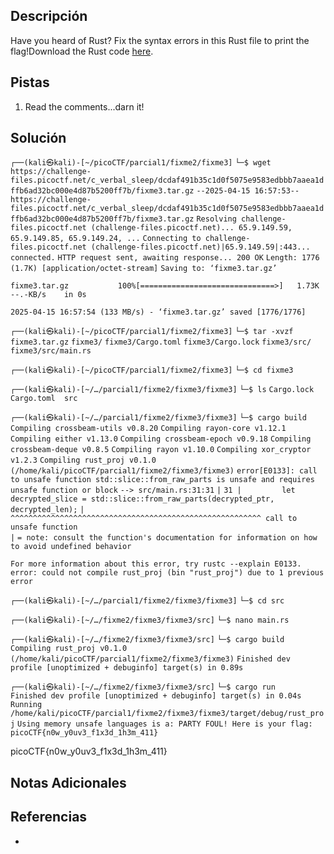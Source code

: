 ## Descripción

Have you heard of Rust? Fix the syntax errors in this Rust file to print the flag!Download the Rust code [here](https://challenge-files.picoctf.net/c_verbal_sleep/dcdaf491b35c1d0f5075e9583edbbb7aaea1dffb6ad32bc000e4d87b5200ff7b/fixme3.tar.gz).
## Pistas

1. Read the comments...darn it!

## Solución

`┌──(kali㉿kali)-[~/picoCTF/parcial1/fixme2/fixme3]`
`└─$ wget https://challenge-files.picoctf.net/c_verbal_sleep/dcdaf491b35c1d0f5075e9583edbbb7aaea1dffb6ad32bc000e4d87b5200ff7b/fixme3.tar.gz`
`--2025-04-15 16:57:53--  https://challenge-files.picoctf.net/c_verbal_sleep/dcdaf491b35c1d0f5075e9583edbbb7aaea1dffb6ad32bc000e4d87b5200ff7b/fixme3.tar.gz`
`Resolving challenge-files.picoctf.net (challenge-files.picoctf.net)... 65.9.149.59, 65.9.149.85, 65.9.149.24, ...`
`Connecting to challenge-files.picoctf.net (challenge-files.picoctf.net)|65.9.149.59|:443... connected.`
`HTTP request sent, awaiting response... 200 OK`
`Length: 1776 (1.7K) [application/octet-stream]`
`Saving to: ‘fixme3.tar.gz’`

`fixme3.tar.gz           100%[==============================>]   1.73K  --.-KB/s    in 0s`      

`2025-04-15 16:57:54 (133 MB/s) - ‘fixme3.tar.gz’ saved [1776/1776]`

                                                                                               
`┌──(kali㉿kali)-[~/picoCTF/parcial1/fixme2/fixme3]`
`└─$ tar -xvzf fixme3.tar.gz` 
`fixme3/`
`fixme3/Cargo.toml`
`fixme3/Cargo.lock`
`fixme3/src/`
`fixme3/src/main.rs`
                                                                                               
`┌──(kali㉿kali)-[~/picoCTF/parcial1/fixme2/fixme3]`
`└─$ cd fixme3` 
                                                                                               
`┌──(kali㉿kali)-[~/…/parcial1/fixme2/fixme3/fixme3]`
`└─$ ls`
`Cargo.lock  Cargo.toml  src`
                                                                                               
`┌──(kali㉿kali)-[~/…/parcial1/fixme2/fixme3/fixme3]`
`└─$ cargo build`
   `Compiling crossbeam-utils v0.8.20`
   `Compiling rayon-core v1.12.1`
   `Compiling either v1.13.0`
   `Compiling crossbeam-epoch v0.9.18`
   `Compiling crossbeam-deque v0.8.5`
   `Compiling rayon v1.10.0`
   `Compiling xor_cryptor v1.2.3`
   `Compiling rust_proj v0.1.0 (/home/kali/picoCTF/parcial1/fixme2/fixme3/fixme3)`
`error[E0133]: call to unsafe function std::slice::from_raw_parts is unsafe and requires unsafe function or block`
  `--> src/main.rs:31:31`
   `|`
`31 |         let decrypted_slice = std::slice::from_raw_parts(decrypted_ptr, decrypted_len);`
   `|                               ^^^^^^^^^^^^^^^^^^^^^^^^^^^^^^^^^^^^^^^^^^^^^^^^^^^^^^^^ call to unsafe function`                                                                           
   `|`
   `= note: consult the function's documentation for information on how to avoid undefined behavior`

`For more information about this error, try rustc --explain E0133.`
`error: could not compile rust_proj (bin "rust_proj") due to 1 previous error`
                                                                                               
`┌──(kali㉿kali)-[~/…/parcial1/fixme2/fixme3/fixme3]`
`└─$ cd src`

`┌──(kali㉿kali)-[~/…/fixme2/fixme3/fixme3/src]`
`└─$ nano main.rs` 



`┌──(kali㉿kali)-[~/…/fixme2/fixme3/fixme3/src]`
`└─$ cargo build` 
   `Compiling rust_proj v0.1.0 (/home/kali/picoCTF/parcial1/fixme2/fixme3/fixme3)`
    `Finished dev profile [unoptimized + debuginfo] target(s) in 0.89s`
                                                                                               
`┌──(kali㉿kali)-[~/…/fixme2/fixme3/fixme3/src]`
`└─$ cargo run`   
    `Finished dev profile [unoptimized + debuginfo] target(s) in 0.04s`
     `Running /home/kali/picoCTF/parcial1/fixme2/fixme3/fixme3/target/debug/rust_proj`
`Using memory unsafe languages is a: PARTY FOUL! Here is your flag: picoCTF{n0w_y0uv3_f1x3d_1h3m_411}`


picoCTF{n0w_y0uv3_f1x3d_1h3m_411}

## Notas Adicionales



## Referencias
- 


